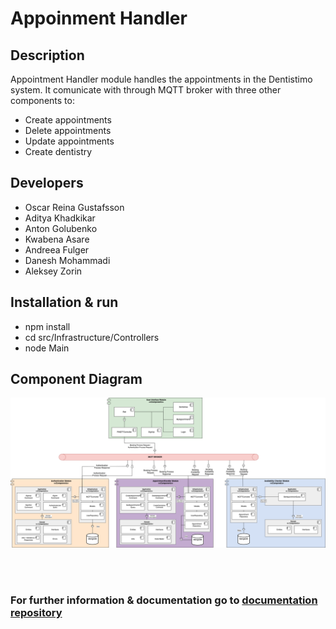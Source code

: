 # Appoinment Handler



## Description
Appointment Handler module handles the appointments in the Dentistimo system. It comunicate with through MQTT broker with three other components to:
- Create appointments
- Delete appointments
- Update appointments
- Create dentistry



## Developers
- Oscar Reina Gustafsson
- Aditya Khadkikar
- Anton Golubenko
- Kwabena Asare 
- Andreea Fulger
- Danesh Mohammadi
- Aleksey Zorin
## Installation & run
- npm install 
- cd src/Infrastructure/Controllers
- node Main
## Component Diagram
![Component Diagram](Diagrams/component-diagram.png)

<br>
<br>

### For further information & documentation go to [documentation repository](https://git.chalmers.se/courses/dit355/dit356-2022/t-2/t2-project)

<br>
<br>




